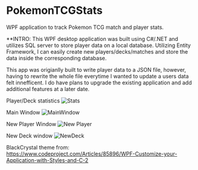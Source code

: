 # PokemonTCGStats
WPF application to track Pokemon TCG match and player stats. 

**INTRO: This WPF desktop application was built using C#/.NET and utilizes SQL server to store player data on a local database. Utilizing Entity Framework, I can easily create new players/decks/matches and store the data inside the corresponding database.

This app was origianlly built to write player data to a JSON file, however, having to rewrite the whole file everytime I wanted to update a users data felt innefficent. I do have plans to upgrade the existing application and add additional features at a later date.

Player/Deck statistics
![Stats](https://user-images.githubusercontent.com/46378088/127098471-85129f72-f3d8-4e94-876e-0c5e2bb4c2e6.PNG)

Main Window
![MainWindow](https://user-images.githubusercontent.com/46378088/127098472-4580d591-d641-4306-82be-8bfb3f33d5c2.PNG)

New Player Window
![New Player](https://user-images.githubusercontent.com/46378088/127098473-74436f2e-e9d1-412c-8101-846b4fab3c31.PNG)

New Deck window
![NewDeck](https://user-images.githubusercontent.com/46378088/127098474-acfc06e4-647d-419c-8e8f-3dc9e6314540.PNG)


BlackCrystal theme from: https://www.codeproject.com/Articles/85896/WPF-Customize-your-Application-with-Styles-and-C-2
